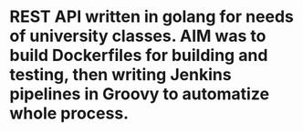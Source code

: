 # REST API written in golang for needs of university classes. AIM was to build Dockerfiles for building and testing, then writing Jenkins pipelines in Groovy to automatize whole process.


